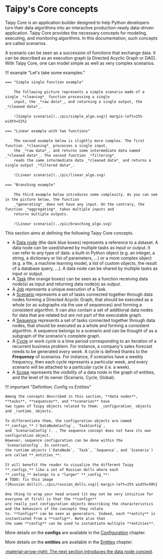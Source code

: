 # Taipy's Core concepts

Taipy Core is an application builder designed to help Python developers turn their data algorithms into an interactive
production-ready data-driven application. Taipy Core provides the necessary concepts for modeling, executing, and
monitoring algorithms. In this documentation, such concepts are called scenarios.

A scenario can be seen as a succession of functions that exchange data. It can be described as an
execution graph (a Directed Acyclic Graph or DAG). With Taipy Core, one can model simple as well as very
complex scenarios.

!!! example "Let's take some examples."

    === "Simple single function example"

        The following picture represents a simple scenario made of a single _*cleaning*_ function processing a single
        input, the _*raw data*_, and returning a single output, the _*cleaned data*_.

        ![Simple scenario](../pic/simple_algo.svg){ margin-left=25% width=52%}

    === "Linear example with two functions"

        The second example below is slightly more complex. The first function _*cleaning*_ processes a single input,
        the _*raw data*_, and returns some intermediate data named _*cleaned data*_. The second function _*filtering*_
        reads the same intermediate data _*cleaned data*_ and returns a single output _*filtered data*_.

        ![Linear scenario](../pic/linear_algo.svg)

    === "Branching example"

        The third example below introduces some complexity. As you can see in the picture below, the function
        _*generating*_ does not have any input. On the contrary, the function _*aggregating*_ takes multiple inputs and
        returns multiple outputs.

        ![Linear scenario](../pic/branching_algo.svg)

This section aims at defining the following Taipy Core concepts.

- A [Data node](data-node.md) (the dark blue boxes) represents a reference to a dataset. A data node can be
  used/shared by multiple tasks as input or output. It can refer to any type of data: a built-in Python object
  (e.g. an integer, a string, a dictionary or list of parameters, ...) or a more complex object (e.g. a file,
  a machine learning model, a list of custom objects, the result of a database query, ...).
  A data node can be shared by multiple tasks as input or output.
- A [Task](task.md) (the orange boxes) can be seen as a function receiving data node(s) as input and returning
  data node(s) as output.
- A [Job](job.md) represents a unique execution of a Task.
- A [Scenario](scenario.md) represents a set of tasks connected together through data nodes forming a Directed Acyclic Graph,
  that should be executed as a whole (or as subgraphs via the use of sequences) and forming a consistent algorithm. It can
  also contain a set of additional data nodes for data that are related but are not part of the executable graph.
- A [Sequence](pipeline.md) represents a set of tasks connected together through data nodes, that should be executed
  as a whole and forming a consistent algorithm. A sequence belongs to a scenario and can be thought of as a subgraph of
  the scenario's complete graph.
- A [Cycle](cycle.md) or work cycle is a time period corresponding to an iteration of a recurrent business problem.
  For instance, a company's sales forecast needs to be generated _every week_.
  A cycle is defined thanks to the **_Frequency_** of scenarios. For instance, if scenarios have a weekly
  frequency, then each cycle represents a particular week, and every scenario will be attached to a particular cycle
  (i.e. a week).
- A [Scope](scope.md) represents the _visibility_ of a data node in the graph of entities, and the level of its
  owner (Scenario, Cycle, Global).

!!! important "Definition: Config vs Entities"

    Among the concepts described in this section, **data nodes**, **tasks**, **sequences**, and **scenarios** have
    two types of Taipy objects related to them: _configuration_ objects and _runtime_ objects.

    To differentiate them, the configuration objects are named **_configs_** (`DataNodeConfig`, `TaskConfig`,
    and `ScenarioConfig`). , The sequence concept does not have its own configuration object.
    However, sequence configuration can be done within the `ScenarioConfig`. In contrast,
    the runtime objects (`DataNode`, `Task`, `Sequence`, and `Scenario`) are called **_entities_**.

    It will benefit the reader to visualize the different Taipy **_configs_** like a set of Russian dolls where each
    **_config_** belongs to a "larger" **_config_**:
    # TODO: fix this image
    ![Russian dolls](../pic/russian_dolls.svg){ margin-left=25% width=50%}

    One thing to wrap your head around (it may not be very intuitive for everyone at first) is that the **configs**
    are really just configuration objects describing the characteristics and the behaviors of the concepts they relate
    to. **Configs** can be seen as generators. Indeed, each **entity** is instantiated from a **config**. Note also that
    the same **config** can be used to instantiate multiple **entities**.

More details on the **configs** are available in the [Configuration](../config/index.md) chapter.

More details on the **entities** are available in the [Entities](../entities/index.md) chapter.

[:material-arrow-right: The next section introduces the data node concept](data-node.md).

